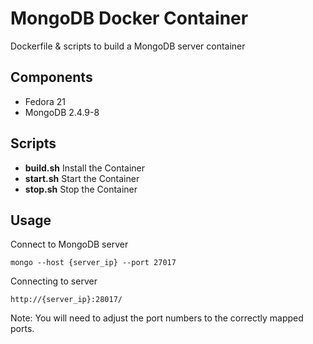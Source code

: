 # MongoDB Docker Container
Dockerfile & scripts to build a MongoDB server container

## Components
 - Fedora 21
 - MongoDB 2.4.9-8

## Scripts
 - **build.sh** Install the Container
 - **start.sh** Start the Container
 - **stop.sh** Stop the Container

## Usage

Connect to MongoDB server

	mongo --host {server_ip} --port 27017

Connecting to server
	
	http://{server_ip}:28017/

Note: You will need to adjust the port numbers to the correctly mapped ports.
